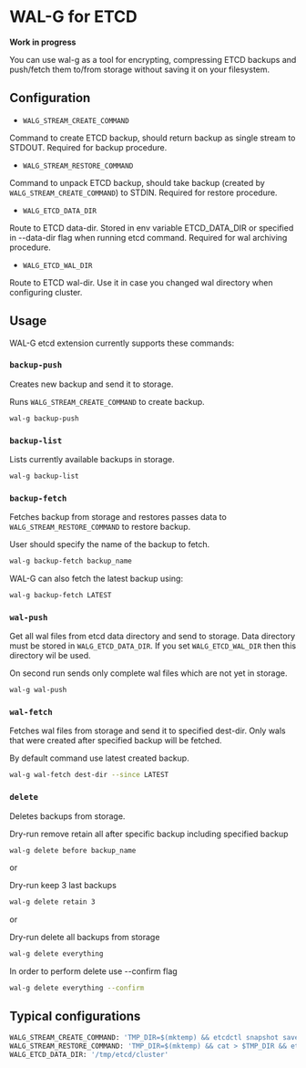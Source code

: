 # WAL-G for ETCD

**Work in progress**

You can use wal-g as a tool for encrypting, compressing ETCD backups and push/fetch them to/from storage without saving it on your filesystem.

Configuration
-------------

* `WALG_STREAM_CREATE_COMMAND`

Command to create ETCD backup, should return backup as single stream to STDOUT. Required for backup procedure.

* `WALG_STREAM_RESTORE_COMMAND`

Command to unpack ETCD backup, should take backup (created by `WALG_STREAM_CREATE_COMMAND`)
to STDIN. Required for restore procedure.

* `WALG_ETCD_DATA_DIR`

Route to ETCD data-dir. Stored in env variable ETCD_DATA_DIR or specified in --data-dir flag when running etcd command. Required for wal archiving procedure.

* `WALG_ETCD_WAL_DIR`

Route to ETCD wal-dir. Use it in case you changed wal directory when configuring cluster.

Usage
-----

WAL-G etcd extension currently supports these commands:

### ``backup-push``

Creates new backup and send it to storage.

Runs `WALG_STREAM_CREATE_COMMAND` to create backup.

```bash
wal-g backup-push
```

### `backup-list`

Lists currently available backups in storage.

```bash
wal-g backup-list
```

### `backup-fetch`

Fetches backup from storage and restores passes data to `WALG_STREAM_RESTORE_COMMAND` to restore backup.

User should specify the name of the backup to fetch.

```bash
wal-g backup-fetch backup_name
```

WAL-G can also fetch the latest backup using:

```bash
wal-g backup-fetch LATEST
```

### `wal-push`

Get all wal files from etcd data directory and send to storage. Data directory must be stored in `WALG_ETCD_DATA_DIR`. 
If you set `WALG_ETCD_WAL_DIR` then this directory wil be used.

On second run sends only complete wal files which are not yet in storage.

```bash
wal-g wal-push
```

### `wal-fetch`

Fetches wal files from storage and send it to specified dest-dir. Only wals that were created after specified backup will be fetched.

By default command use latest created backup.

```bash
wal-g wal-fetch dest-dir --since LATEST
```

### `delete`

Deletes backups from storage.

Dry-run remove retain all after specific backup including specified backup
```bash
wal-g delete before backup_name
```

or

Dry-run keep 3 last backups
```bash
wal-g delete retain 3
```

or

Dry-run delete all backups from storage
```bash
wal-g delete everything
```


In order to perform delete use --confirm flag
```bash
wal-g delete everything --confirm
```

Typical configurations
-----

```bash
WALG_STREAM_CREATE_COMMAND: 'TMP_DIR=$(mktemp) && etcdctl snapshot save $TMP_DIR > /dev/null && cat < $TMP_DIR'
WALG_STREAM_RESTORE_COMMAND: 'TMP_DIR=$(mktemp) && cat > $TMP_DIR && etcdctl snapshot restore $TMP_DIR --data-dir $ETCD_RESTORE_DATA_DIR'
WALG_ETCD_DATA_DIR: '/tmp/etcd/cluster'
```